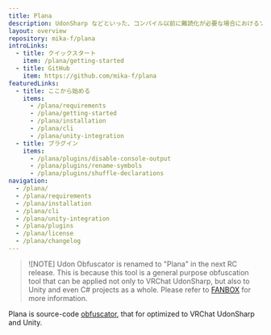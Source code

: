 ```yaml
---
title: Plana
description: UdonSharp などといった、コンパイル以前に難読化が必要な場合におけるソースコード難読化ソリューション
layout: overview
repository: mika-f/plana
introLinks:
  - title: クイックスタート
    item: /plana/getting-started
  - title: GitHub
    item: https://github.com/mika-f/plana
featuredLinks:
  - title: ここから始める
    items:
      - /plana/requirements
      - /plana/getting-started
      - /plana/installation
      - /plana/cli
      - /plana/unity-integration
  - title: プラグイン
    items:
      - /plana/plugins/disable-console-output
      - /plana/plugins/rename-symbols
      - /plana/plugins/shuffle-declarations
navigation:
  - /plana/
  - /plana/requirements
  - /plana/installation
  - /plana/cli
  - /plana/unity-integration
  - /plana/plugins
  - /plana/license
  - /plana/changelog
---
```


> ![NOTE]
> Udon Obfuscator is renamed to "Plana" in the next RC release.
> This is because this tool is a general purpose obfuscation tool that can be applied not only to VRChat UdonSharp, but also to Unity and even C# projects as a whole.
> Please refer to [FANBOX](https://www.fanbox.cc/@natsuneko/posts/7283640) for more information.

Plana is source-code [obfuscator](<https://www.wikiwand.com/en/Obfuscation_(software)>), that for optimized to VRChat UdonSharp and Unity.
